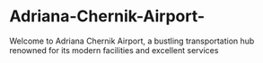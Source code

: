 # Adriana-Chernik-Airport-
Welcome to Adriana Chernik Airport, a bustling transportation hub renowned for its modern facilities and excellent services
